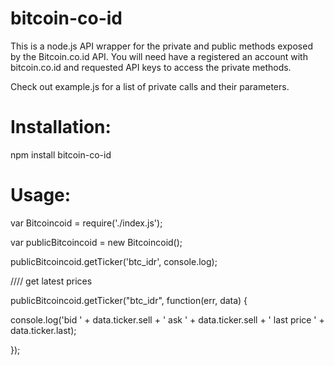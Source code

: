 # bitcoin-co-id

This is a node.js API wrapper for the private and public methods exposed by the Bitcoin.co.id API. You will need have a registered an account with bitcoin.co.id and requested API keys to access the private methods.

Check out example.js for a list of private calls and their parameters.

# Installation:

npm install bitcoin-co-id

# Usage:

var Bitcoincoid = require('./index.js');

var publicBitcoincoid = new Bitcoincoid();

publicBitcoincoid.getTicker('btc_idr', console.log);

//// get latest prices

publicBitcoincoid.getTicker("btc_idr", function(err, data)
{
   
   console.log('bid ' + data.ticker.sell + ' ask ' + data.ticker.sell + ' last price ' + data.ticker.last);
   
});
